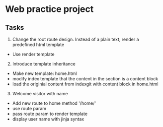# Web practice project


## Tasks

1. Change the root route design. Instead of a plain text, render a predefined html template
- Use render template

2. Introduce template inheritance
- Make new template: home.html
- modify index template that the content in the section is a content block
- load the originial content from indexgit  with content block in home.html

3. Welcome visitor with name
- Add new route to home method '/home/<user>'
- use route param
- pass route param to render template
- display user name with jinja syntax